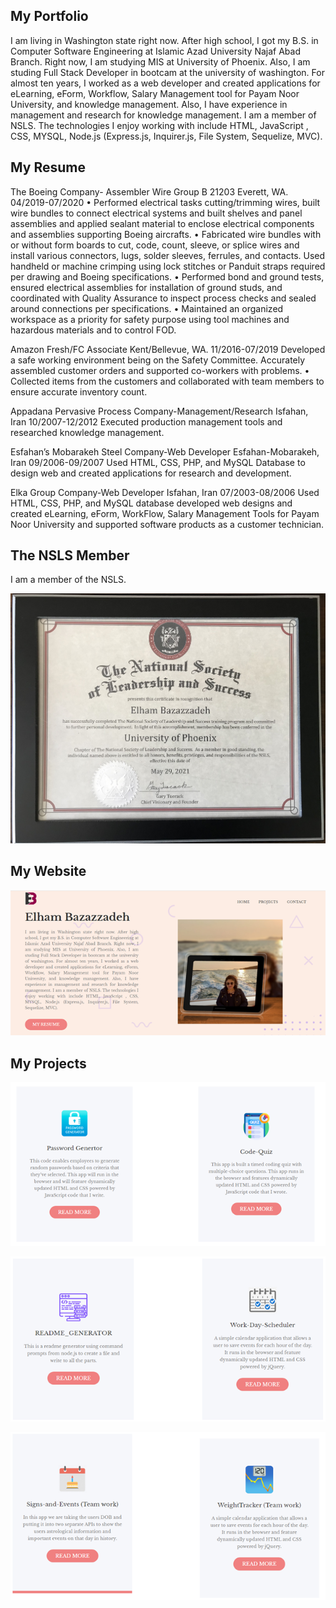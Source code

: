 

## My Portfolio

I am living in Washington state right now. After high school, I got my B.S. in Computer Software Engineering at Islamic Azad University Najaf Abad Branch. Right now, I am studying MIS at University of Phoenix. Also, I am studing Full Stack Developer in bootcam at the university of washington. For almost ten years, I worked as a web developer and created applications for eLearning, eForm, Workflow, Salary Management tool for Payam Noor University, and knowledge management. Also, I have experience in management and research for knowledge management. I am a member of NSLS. The technologies I enjoy working with include HTML, JavaScript , CSS, MYSQL, Node.js (Express.js, Inquirer.js, File System, Sequelize, MVC).

## My Resume

The Boeing Company- Assembler Wire Group B 21203		                                   Everett, WA. 04/2019-07/2020
•	Performed electrical tasks cutting/trimming wires, built wire bundles to connect electrical systems and built shelves and panel assemblies and applied sealant material to enclose electrical components and assemblies supporting Boeing aircrafts. 
•	Fabricated wire bundles with or without form boards to cut, code, count, sleeve, or splice wires and install various connectors, lugs, solder sleeves, ferrules, and contacts. Used handheld or machine crimping using lock stitches or Panduit straps required per drawing and Boeing specifications. 
•	Performed bond and ground tests, ensured electrical assemblies for installation of ground studs, and coordinated with Quality Assurance to inspect process checks and sealed around connections per specifications. 
•	Maintained an organized workspace as a priority for safety purpose using tool machines and hazardous materials and to control FOD. 

Amazon Fresh/FC Associate			                    Kent/Bellevue, WA. 11/2016-07/2019
Developed a safe working environment being on the Safety Committee. Accurately assembled 
customer orders and supported co-workers with problems. 
•	Collected items from the customers and collaborated with team members to ensure accurate inventory count. 

Appadana Pervasive Process Company-Management/Research			                   Isfahan, Iran 10/2007-12/2012
Executed production management tools and researched knowledge management.


Esfahan’s Mobarakeh Steel Company-Web Developer				           Esfahan-Mobarakeh, Iran 09/2006-09/2007
Used HTML, CSS, PHP, and MySQL Database to design web and created applications for research and development.

Elka Group Company-Web Developer				                                  Isfahan, Iran 07/2003-08/2006
Used HTML, CSS, PHP, and MySQL database developed web designs and created eLearning, 
eForm, WorkFlow, Salary Management Tools for Payam Noor University and supported 
software products as a customer technician.



## The NSLS Member
I am a member of the NSLS.

<img src="./img/NSLS.jpg" alt="NSLS"></img>


## My Website

<img src="./img/myportfolio.png" alt="My Portfolio"></img>


## My Projects 

<img src="./img/Project1-2.png" alt="Project1-2"></img>

<img src="./img/Project3-4.png" alt="Project3-4"></img>

<img src="./img/Project5-6.png" alt="Team Work"></img>

